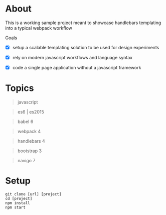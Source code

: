 # About

This is a working sample project meant to showcase handlebars templating into a typical webpack workflow

Goals

- [x] setup a scalable templating solution to be used for design experiments
- [x] rely on modern javascript workflows and language syntax
- [X] code a single page application without a javascript framework 


# Topics

> javascript

> es6 | es2015

> babel 6

> webpack 4

> handlebars 4

> bootstrap 3

> navigo 7


# Setup

```
git clone [url] [project]
cd [project]
npm install
npm start
```
